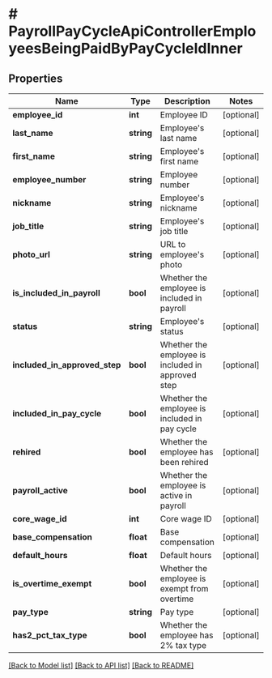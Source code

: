 # # PayrollPayCycleApiControllerEmployeesBeingPaidByPayCycleIdInner

## Properties

Name | Type | Description | Notes
------------ | ------------- | ------------- | -------------
**employee_id** | **int** | Employee ID | [optional]
**last_name** | **string** | Employee&#39;s last name | [optional]
**first_name** | **string** | Employee&#39;s first name | [optional]
**employee_number** | **string** | Employee number | [optional]
**nickname** | **string** | Employee&#39;s nickname | [optional]
**job_title** | **string** | Employee&#39;s job title | [optional]
**photo_url** | **string** | URL to employee&#39;s photo | [optional]
**is_included_in_payroll** | **bool** | Whether the employee is included in payroll | [optional]
**status** | **string** | Employee&#39;s status | [optional]
**included_in_approved_step** | **bool** | Whether the employee is included in approved step | [optional]
**included_in_pay_cycle** | **bool** | Whether the employee is included in pay cycle | [optional]
**rehired** | **bool** | Whether the employee has been rehired | [optional]
**payroll_active** | **bool** | Whether the employee is active in payroll | [optional]
**core_wage_id** | **int** | Core wage ID | [optional]
**base_compensation** | **float** | Base compensation | [optional]
**default_hours** | **float** | Default hours | [optional]
**is_overtime_exempt** | **bool** | Whether the employee is exempt from overtime | [optional]
**pay_type** | **string** | Pay type | [optional]
**has2_pct_tax_type** | **bool** | Whether the employee has 2% tax type | [optional]

[[Back to Model list]](../../README.md#models) [[Back to API list]](../../README.md#endpoints) [[Back to README]](../../README.md)
